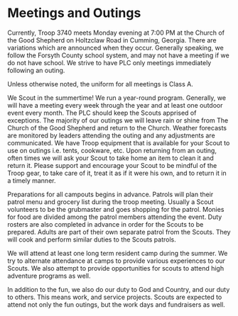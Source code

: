 # Meetings and Outings

Currently, Troop 3740 meets Monday evening at 7:00 PM at the Church of the Good Shepherd on Holtzclaw Road in Cumming, Georgia. There are variations which are announced when they occur. Generally speaking, we follow the Forsyth County school system, and may not have a meeting if we do not have school. We strive to have PLC only meetings immediately following an outing.

Unless otherwise noted, the uniform for all meetings is Class A.

We Scout in the summertime! We run a year-round program. Generally, we will have a meeting every week through the year and at least one outdoor event every month. The PLC should keep the Scouts apprised of exceptions. The majority of our outings we will leave rain or shine from The Church of the Good Shepherd and return to the Church. Weather forecasts are monitored by leaders attending the outing and any adjustments are communicated. We have Troop equipment that is available for your  Scout to use on outings i.e. tents, cookware, etc. Upon returning from an outing, often times we will ask  your Scout to take home an item to clean it and return it. Please support and encourage your Scout to be  mindful of the Troop gear, to take care of it, treat it as if it were his own, and to return it in a timely  manner.

Preparations for all campouts begins in advance. Patrols will plan their patrol menu and grocery list during the troop meeting. Usually a Scout volunteers to be the grubmaster and goes shopping for the patrol. Monies for food are divided among the patrol members attending the event. Duty rosters are also completed in advance in order for the Scouts to be prepared. Adults are part of their own separate patrol from the Scouts. They will cook and perform similar duties to the Scouts patrols.

We will attend at least one long term resident camp during the summer. We try to alternate attendance at camps to provide various experiences to our Scouts. We also attempt to provide opportunities for scouts to attend high adventure programs as well.

In addition to the fun, we also do our duty to God and Country, and our duty to others. This means work, and service projects. Scouts are expected to attend not only the fun outings, but the work days and fundraisers as well.
